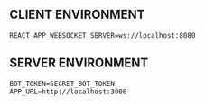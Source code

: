 ## CLIENT ENVIRONMENT
````
REACT_APP_WEBSOCKET_SERVER=ws://localhost:8080
````

## SERVER ENVIRONMENT
````
BOT_TOKEN=SECRET_BOT_TOKEN
APP_URL=http://localhost:3000
````

